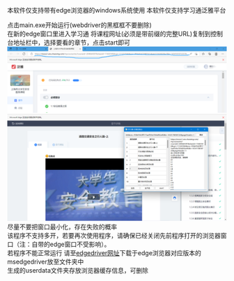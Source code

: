 本软件仅支持带有edge浏览器的windows系统使用 
本软件仅支持学习通泛雅平台

  
点击main.exe开始运行(webdriver的黑框框不要删除)  
在新的edge窗口里进入学习通
将课程网址(必须是带前缀的完整URL)复制到控制台地址栏中，选择要看的章节，点击start即可  
![](photoexample/kecheng.png)
![](photoexample/kongzhitai.png)
尽量不要把窗口最小化，存在失败的概率  
该程序不支持多开，若要再次使用程序，请确保已经关闭先前程序打开的浏览器窗口（注：自带的edge窗口不受影响）。  
若程序不能正常运行 请至[edgedriver网址](https://msedgewebdriverstorage.z22.web.core.windows.net)下载于edge浏览器对应版本的msedgedriver放至文件夹中  
生成的userdata文件夹存放浏览器缓存信息，可删除